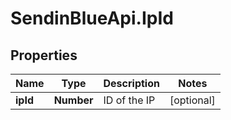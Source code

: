 # SendinBlueApi.IpId

## Properties
Name | Type | Description | Notes
------------ | ------------- | ------------- | -------------
**ipId** | **Number** | ID of the IP | [optional] 


